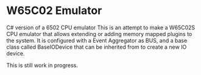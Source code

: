 # W65C02 Emulator
C# version of a 6502 CPU emulator
This is an attempt to make a W65C02S CPU emulator that allows extending or adding memory mapped plugins to the system. It is configured with a Event Aggregator as BUS, and a base class called BaseIODevice that can be inherited from to create a new IO device.

This is still work in progress.
